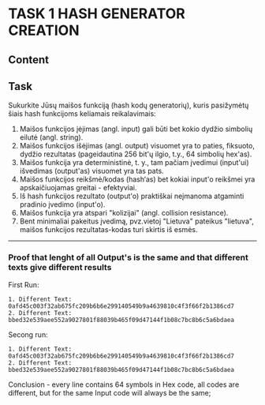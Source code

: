 # TASK 1 HASH GENERATOR CREATION

## Content



## Task

Sukurkite Jūsų maišos funkciją (hash kodų generatorių), kuris pasižymėtų šiais hash funkcijoms keliamais reikalavimais:

1. Maišos funkcijos įėjimas (angl. input) gali būti bet kokio dydžio simbolių eilutė (angl. string).
2. Maišos funkcijos išėjimas (angl. output) visuomet yra to paties, fiksuoto, dydžio rezultatas (pageidautina 256 bit'ų ilgio, t.y., 64 simbolių hex'as).
3. Maišos funkcija yra deterministinė, t. y., tam pačiam įvedimui (input'ui) išvedimas (output'as) visuomet yra tas pats.
4. Maišos funkcijos reikšmė/kodas (hash‘as) bet kokiai input'o reikšmei yra apskaičiuojamas greitai - efektyviai.
5. Iš hash funkcijos rezultato (output'o) praktiškai neįmanoma atgaminti pradinio įvedimo (input'o).
6. Maišos funkcija yra atspari "kolizijai" (angl. collision resistance).
7. Bent minimaliai pakeitus įvedimą, pvz.vietoj "Lietuva" pateikus "lietuva", maišos funkcijos rezultatas-kodas turi skirtis iš esmės.

---

### Proof that lenght of all Output's is the same and that different texts give different results

First Run:
```
1. Different Text: 0afd45c003f32ab675fc209b6b6e299140549b9a4639810c4f3f66f2b1386cd7
2. Different Text: bbed32e539aee552a9027801f88039b465f09d47144f1b08c7bc8b6c5a6bdaea
```

Secong run:
```
1. Different Text: 0afd45c003f32ab675fc209b6b6e299140549b9a4639810c4f3f66f2b1386cd7
2. Different Text: bbed32e539aee552a9027801f88039b465f09d47144f1b08c7bc8b6c5a6bdaea
```
Conclusion - every line contains 64 symbols in Hex code, all codes are different, but for the same Input code will always be the same;

### 